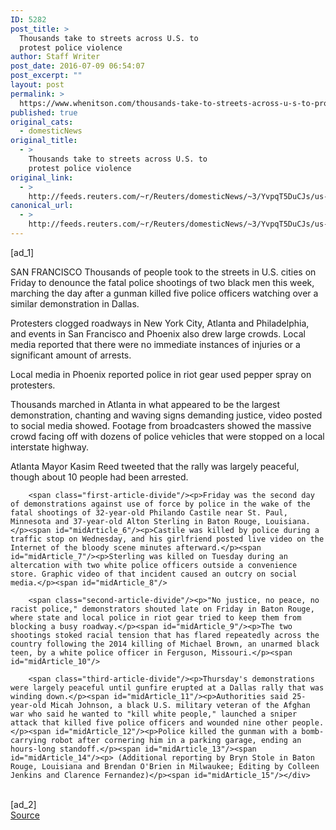 ```yaml
---
ID: 5282
post_title: >
  Thousands take to streets across U.S. to
  protest police violence
author: Staff Writer
post_date: 2016-07-09 06:54:07
post_excerpt: ""
layout: post
permalink: >
  https://www.whenitson.com/thousands-take-to-streets-across-u-s-to-protest-police-violence/
published: true
original_cats:
  - domesticNews
original_title:
  - >
    Thousands take to streets across U.S. to
    protest police violence
original_link:
  - >
    http://feeds.reuters.com/~r/Reuters/domesticNews/~3/YvpqT5DuCJs/us-usa-police-protests-idUSKCN0ZP023
canonical_url:
  - >
    http://feeds.reuters.com/~r/Reuters/domesticNews/~3/YvpqT5DuCJs/us-usa-police-protests-idUSKCN0ZP023
---
```

 [ad_1]
<br><div id="articleText">
<span id="midArticle_start"/>

<span id="midArticle_0"/><span class="focusParagraph" readability="5"><p><span class="articleLocation">SAN FRANCISCO</span> Thousands of people took to the streets in U.S. cities on Friday to denounce the fatal police shootings of two black men this week, marching the day after a gunman killed five police officers watching over a similar demonstration in Dallas.</p></span><span id="midArticle_1"/><p>Protesters clogged roadways in New York City, Atlanta and Philadelphia, and events in San Francisco and Phoenix also drew large crowds. Local media reported that there were no immediate instances of injuries or a significant amount of arrests.</p><span id="midArticle_2"/><p>Local media in Phoenix reported police in riot gear used pepper spray on protesters.</p><span id="midArticle_3"/><p>Thousands marched in Atlanta in what appeared to be the largest demonstration, chanting and waving signs demanding justice, video posted to social media showed. Footage from  broadcasters showed the massive crowd facing off with dozens of police vehicles that were stopped on a local interstate highway.   </p><span id="midArticle_4"/><p>Atlanta Mayor Kasim Reed tweeted that the rally was largely peaceful, though about 10 people had been arrested.</p><span id="midArticle_5"/>
        
        <span class="first-article-divide"/><p>Friday was the second day of demonstrations against use of force by police in the wake of the fatal shootings of 32-year-old Philando Castile near St. Paul, Minnesota and 37-year-old Alton Sterling in Baton Rouge, Louisiana.</p><span id="midArticle_6"/><p>Castile was killed by police during a traffic stop on Wednesday, and his girlfriend posted live video on the Internet of the bloody scene minutes afterward.</p><span id="midArticle_7"/><p>Sterling was killed on Tuesday during an altercation with two white police officers outside a convenience store. Graphic video of that incident caused an outcry on social media.</p><span id="midArticle_8"/>
        
        <span class="second-article-divide"/><p>"No justice, no peace, no racist police," demonstrators shouted late on Friday in Baton Rouge, where state and local police in riot gear tried to keep them from blocking a busy roadway.</p><span id="midArticle_9"/><p>The two shootings stoked racial tension that has flared repeatedly across the country following the 2014 killing of Michael Brown, an unarmed black teen, by a white police officer in Ferguson, Missouri.</p><span id="midArticle_10"/>
        
        <span class="third-article-divide"/><p>Thursday's demonstrations were largely peaceful until gunfire erupted at a Dallas rally that was winding down.</p><span id="midArticle_11"/><p>Authorities said 25-year-old Micah Johnson, a black U.S. military veteran of the Afghan war who said he wanted to "kill white people," launched a sniper attack that killed five police officers and wounded nine other people.</p><span id="midArticle_12"/><p>Police killed the gunman with a bomb-carrying robot after cornering him in a parking garage, ending an hours-long standoff.</p><span id="midArticle_13"/><span id="midArticle_14"/><p> (Additional reporting by Bryn Stole in Baton Rouge, Louisiana and Brendan O'Brien in Milwaukee; Editing by Colleen Jenkins and Clarence Fernandez)</p><span id="midArticle_15"/></div>
<br>[ad_2]
<br><a href="http://feeds.reuters.com/~r/Reuters/domesticNews/~3/YvpqT5DuCJs/us-usa-police-protests-idUSKCN0ZP023">Source </a>